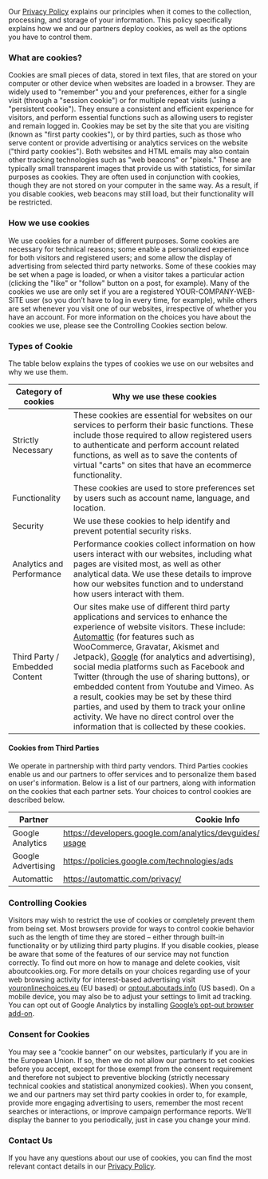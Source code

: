 Our [Privacy Policy](YOUR-PRIVACY-POLICY-URL) explains our principles when it comes to the collection, processing, and storage of your information. This policy specifically explains how we and our partners deploy cookies, as well as the options you have to control them.

### What are cookies?

Cookies are small pieces of data, stored in text files, that are stored on your computer or other device when websites are loaded in a browser. They are widely used to "remember" you and your preferences, either for a single visit (through a "session cookie") or for multiple repeat visits (using a "persistent cookie"). They ensure a consistent and efficient experience for visitors, and perform essential functions such as allowing users to register and remain logged in. Cookies may be set by the site that you are visiting (known as "first party cookies"), or by third parties, such as those who serve content or provide advertising or analytics services on the website ("third party cookies"). Both websites and HTML emails may also contain other tracking technologies such as "web beacons" or "pixels." These are typically small transparent images that provide us with statistics, for similar purposes as cookies. They are often used in conjunction with cookies, though they are not stored on your computer in the same way. As a result, if you disable cookies, web beacons may still load, but their functionality will be restricted.

### **How we use cookies**

We use cookies for a number of different purposes. Some cookies are necessary for technical reasons; some enable a personalized experience for both visitors and registered users; and some allow the display of advertising from selected third party networks. Some of these cookies may be set when a page is loaded, or when a visitor takes a particular action (clicking the "like" or "follow" button on a post, for example). Many of the cookies we use are only set if you are a registered YOUR-COMPANY-WEB-SITE user (so you don’t have to log in every time, for example), while others are set whenever you visit one of our websites, irrespective of whether you have an account. For more information on the choices you have about the cookies we use, please see the Controlling Cookies section below.

### **Types of Cookie**

The table below explains the types of cookies we use on our websites and why we use them.

|Category of cookies|Why we use these cookies|
|---|---|
|Strictly Necessary|These cookies are essential for websites on our services to perform their basic functions. These include those required to allow registered users to authenticate and perform account related functions, as well as to save the contents of virtual "carts" on sites that have an ecommerce functionality.|
|Functionality|These cookies are used to store preferences set by users such as account name, language, and location.|
|Security|We use these cookies to help identify and prevent potential security risks.|
|Analytics and Performance|Performance cookies collect information on how users interact with our websites, including what pages are visited most, as well as other analytical data. We use these details to improve how our websites function and to understand how users interact with them.|
|Third Party / Embedded Content|Our sites make use of different third party applications and services to enhance the experience of website visitors. These include: [Automattic](https://automattic.com/) (for features such as WooCommerce, Gravatar, Akismet and Jetpack), [Google](https://google.com/) (for analytics and advertising), social media platforms such as Facebook and Twitter (through the use of sharing buttons), or embedded content from Youtube and Vimeo. As a result, cookies may be set by these third parties, and used by them to track your online activity. We have no direct control over the information that is collected by these cookies.|

#### **Cookies from Third Parties** 

We operate in partnership with third party vendors. Third Parties cookies enable us and our partners to offer services and to personalize them based on user's information. Below is a list of our partners, along with information on the cookies that each partner sets. Your choices to control cookies are described below.

|Partner|Cookie Info|
|--- |--- |
|Google Analytics|https://developers.google.com/analytics/devguides/collection/analyticsjs/cookie-usage|
|Google Advertising|https://policies.google.com/technologies/ads|
|Automattic|https://automattic.com/privacy/|

### Controlling Cookies

Visitors may wish to restrict the use of cookies or completely prevent them from being set. Most browsers provide for ways to control cookie behavior such as the length of time they are stored – either through built-in functionality or by utilizing third party plugins. If you disable cookies, please be aware that some of the features of our service may not function correctly. To find out more on how to manage and delete cookies, visit aboutcookies.org. For more details on your choices regarding use of your web browsing activity for interest-based advertising visit [youronlinechoices.eu](http://youronlinechoices.eu) (EU based) or [optout.aboutads.info](http://optout.aboutads.info) (US based). On a mobile device, you may also be to adjust your settings to limit ad tracking.   You can opt out of Google Analytics by installing [Google’s opt-out browser add-on](https://tools.google.com/dlpage/gaoptout).

### Consent for Cookies

You may see a “cookie banner” on our websites, particularly if you are in the European Union. If so, then we do not allow our partners to set cookies before you accept, except for those exempt from the consent requirement and therefore not subject to preventive blocking (strictly necessary technical cookies and statistical anonymized cookies). When you consent, we and our partners may set third party cookies in order to, for example, provide more engaging advertising to users, remember the most recent searches or interactions, or improve campaign performance reports. We’ll display the banner to you periodically, just in case you change your mind.

### Contact Us

If you have any questions about our use of cookies, you can find the most relevant contact details in our [Privacy Policy](YOUR-PRIVACY-POLICY-URL).

